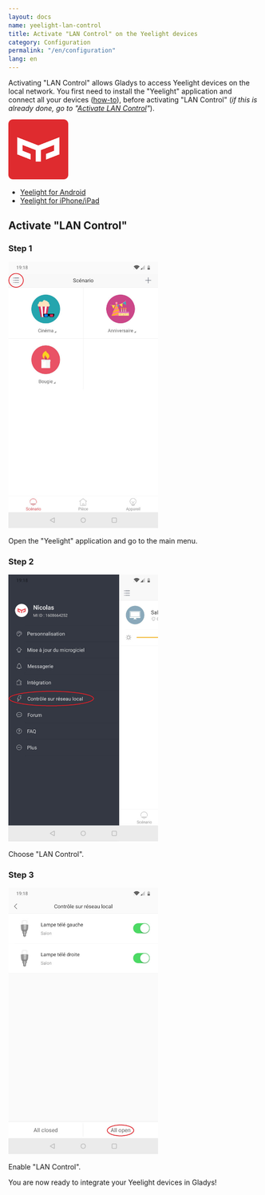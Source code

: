 ```yaml
---
layout: docs
name: yeelight-lan-control
title: Activate "LAN Control" on the Yeelight devices
category: Configuration
permalink: "/en/configuration"
lang: en
---
```


Activating "LAN Control" allows Gladys to access Yeelight devices on the local network.
You first need to install the "Yeelight" application and connect all your devices ([how-to](https://www.yeelight.com/faqs/yeelight-app)), before activating "LAN Control" (*if this is already done, go to "[Activate LAN Control](#activate-lan-control)"*).

<img src="/assets/image/configuration/yeelight/yeelight-logo.png" alt="Yeelight icon" class="img-responsive" width="120" />

- [Yeelight for Android](https://play.google.com/store/apps/details?id=com.yeelight.cherry "Yeelight for Android")
- [Yeelight for iPhone/iPad](https://apps.apple.com/fr/app/yeelight/id977125608 "Yeelight for iPhone/iPad")

## Activate "LAN Control"

### Step 1

<img src="/assets/image/configuration/yeelight/yeelight-lan-control-1.jpg" alt="Yeelight Tuto 1" class="img-responsive" width="300" />

Open the "Yeelight" application and go to the main menu.

### Step 2

<img src="/assets/image/configuration/yeelight/yeelight-lan-control-2.jpg" alt="Yeelight Tuto 2" class="img-responsive" width="300" />

Choose "LAN Control".

### Step 3

<img src="/assets/image/configuration/yeelight/yeelight-lan-control-3.jpg" alt="Yeelight Tuto 3" class="img-responsive" width="300" />

Enable "LAN Control".

You are now ready to integrate your Yeelight devices in Gladys!
